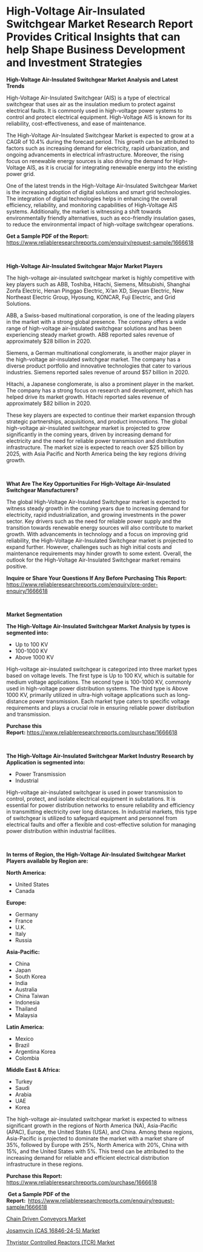 <p><h1>High-Voltage Air-Insulated Switchgear Market Research Report Provides Critical Insights that can help Shape Business Development and Investment Strategies</h1></p><p><strong>High-Voltage Air-Insulated Switchgear Market Analysis and Latest Trends</strong></p>
<p><p>High-Voltage Air-Insulated Switchgear (AIS) is a type of electrical switchgear that uses air as the insulation medium to protect against electrical faults. It is commonly used in high-voltage power systems to control and protect electrical equipment. High-Voltage AIS is known for its reliability, cost-effectiveness, and ease of maintenance.</p><p>The High-Voltage Air-Insulated Switchgear Market is expected to grow at a CAGR of 10.4% during the forecast period. This growth can be attributed to factors such as increasing demand for electricity, rapid urbanization, and ongoing advancements in electrical infrastructure. Moreover, the rising focus on renewable energy sources is also driving the demand for High-Voltage AIS, as it is crucial for integrating renewable energy into the existing power grid.</p><p>One of the latest trends in the High-Voltage Air-Insulated Switchgear Market is the increasing adoption of digital solutions and smart grid technologies. The integration of digital technologies helps in enhancing the overall efficiency, reliability, and monitoring capabilities of High-Voltage AIS systems. Additionally, the market is witnessing a shift towards environmentally friendly alternatives, such as eco-friendly insulation gases, to reduce the environmental impact of high-voltage switchgear operations.</p></p>
<p><strong>Get a Sample PDF of the Report:&nbsp;</strong> <a href="https://www.reliableresearchreports.com/enquiry/request-sample/1666618">https://www.reliableresearchreports.com/enquiry/request-sample/1666618</a></p>
<p>&nbsp;</p>
<p><strong>High-Voltage Air-Insulated Switchgear Major Market Players</strong></p>
<p><p>The high-voltage air-insulated switchgear market is highly competitive with key players such as ABB, Toshiba, Hitachi, Siemens, Mitsubishi, Shanghai Zonfa Electric, Henan Pinggao Electric, Xi’an XD, Sieyuan Electric, New Northeast Electric Group, Hyosung, KONCAR, Fuji Electric, and Grid Solutions.</p><p>ABB, a Swiss-based multinational corporation, is one of the leading players in the market with a strong global presence. The company offers a wide range of high-voltage air-insulated switchgear solutions and has been experiencing steady market growth. ABB reported sales revenue of approximately $28 billion in 2020.</p><p>Siemens, a German multinational conglomerate, is another major player in the high-voltage air-insulated switchgear market. The company has a diverse product portfolio and innovative technologies that cater to various industries. Siemens reported sales revenue of around $57 billion in 2020.</p><p>Hitachi, a Japanese conglomerate, is also a prominent player in the market. The company has a strong focus on research and development, which has helped drive its market growth. Hitachi reported sales revenue of approximately $82 billion in 2020.</p><p>These key players are expected to continue their market expansion through strategic partnerships, acquisitions, and product innovations. The global high-voltage air-insulated switchgear market is projected to grow significantly in the coming years, driven by increasing demand for electricity and the need for reliable power transmission and distribution infrastructure. The market size is expected to reach over $25 billion by 2025, with Asia Pacific and North America being the key regions driving growth.</p></p>
<p>&nbsp;</p>
<p><strong>What Are The Key Opportunities For High-Voltage Air-Insulated Switchgear Manufacturers?</strong></p>
<p><p>The global High-Voltage Air-Insulated Switchgear market is expected to witness steady growth in the coming years due to increasing demand for electricity, rapid industrialization, and growing investments in the power sector. Key drivers such as the need for reliable power supply and the transition towards renewable energy sources will also contribute to market growth. With advancements in technology and a focus on improving grid reliability, the High-Voltage Air-Insulated Switchgear market is projected to expand further. However, challenges such as high initial costs and maintenance requirements may hinder growth to some extent. Overall, the outlook for the High-Voltage Air-Insulated Switchgear market remains positive.</p></p>
<p><strong>Inquire or Share Your Questions If Any Before Purchasing This Report:</strong> <a href="https://www.reliableresearchreports.com/enquiry/pre-order-enquiry/1666618">https://www.reliableresearchreports.com/enquiry/pre-order-enquiry/1666618</a></p>
<p>&nbsp;</p>
<p><strong>Market Segmentation</strong></p>
<p><strong>The High-Voltage Air-Insulated Switchgear Market Analysis by types is segmented into:</strong></p>
<p><ul><li>Up to 100 KV</li><li>100-1000 KV</li><li>Above 1000 KV</li></ul></p>
<p><p>High-voltage air-insulated switchgear is categorized into three market types based on voltage levels. The first type is Up to 100 KV, which is suitable for medium voltage applications. The second type is 100-1000 KV, commonly used in high-voltage power distribution systems. The third type is Above 1000 KV, primarily utilized in ultra-high voltage applications such as long-distance power transmission. Each market type caters to specific voltage requirements and plays a crucial role in ensuring reliable power distribution and transmission.</p></p>
<p><strong>Purchase this Report:&nbsp;</strong><a href="https://www.reliableresearchreports.com/purchase/1666618">https://www.reliableresearchreports.com/purchase/1666618</a></p>
<p>&nbsp;</p>
<p><strong>The High-Voltage Air-Insulated Switchgear Market Industry Research by Application is segmented into:</strong></p>
<p><ul><li>Power Transmission</li><li>Industrial</li></ul></p>
<p><p>High-voltage air-insulated switchgear is used in power transmission to control, protect, and isolate electrical equipment in substations. It is essential for power distribution networks to ensure reliability and efficiency in transmitting electricity over long distances. In industrial markets, this type of switchgear is utilized to safeguard equipment and personnel from electrical faults and offer a flexible and cost-effective solution for managing power distribution within industrial facilities.</p></p>
<p>&nbsp;</p>
<p><strong>In terms of Region, the High-Voltage Air-Insulated Switchgear Market Players available by Region are:</strong></p>
<p>
    <p> <strong> North America: </strong>
        <ul>
            <li>United States</li>
            <li>Canada</li>
        </ul>
        </p> 
    <p> <strong> Europe: </strong>
        <ul>
            <li>Germany</li>
            <li>France</li>
            <li>U.K.</li>
            <li>Italy</li>
            <li>Russia</li>
        </ul>
        </p> 
    <p> <strong> Asia-Pacific: </strong>
        <ul>
            <li>China</li>
            <li>Japan</li>
            <li>South Korea</li>
            <li>India</li>
            <li>Australia</li>
            <li>China Taiwan</li>
            <li>Indonesia</li>
            <li>Thailand</li>
            <li>Malaysia</li>
        </ul>
        </p> 
    <p> <strong> Latin America: </strong>
        <ul>
            <li>Mexico</li>
            <li>Brazil</li>
            <li>Argentina Korea</li>
            <li>Colombia</li>
        </ul>
        </p> 
    <p> <strong> Middle East & Africa: </strong>
        <ul>
            <li>Turkey</li>
            <li>Saudi</li>
            <li>Arabia</li>
            <li>UAE</li>
            <li>Korea</li>
        </ul>
    </p>
    </p>
<p><p>The high-voltage air-insulated switchgear market is expected to witness significant growth in the regions of North America (NA), Asia-Pacific (APAC), Europe, the United States (USA), and China. Among these regions, Asia-Pacific is projected to dominate the market with a market share of 35%, followed by Europe with 25%, North America with 20%, China with 15%, and the United States with 5%. This trend can be attributed to the increasing demand for reliable and efficient electrical distribution infrastructure in these regions.</p></p>
<p><strong>Purchase this Report: </strong><a href="https://www.reliableresearchreports.com/purchase/1666618">https://www.reliableresearchreports.com/purchase/1666618</a></p>
<p>&nbsp;<strong>Get a Sample PDF of the Report:&nbsp;&nbsp;</strong><a href="https://www.reliableresearchreports.com/enquiry/request-sample/1666618">https://www.reliableresearchreports.com/enquiry/request-sample/1666618</a></p>
<p><strong></strong></p>
<p><p><a href="https://www.linkedin.com/pulse/chain-driven-conveyors-market-size-trends-growth-outlook-forecasted-ekdpf?trackingId=g2E1tTUixpHAUG9c8qTi3w%3D%3D">Chain Driven Conveyors Market</a></p><p><a href="https://www.linkedin.com/pulse/insights-josamycin-cas-16846-24-5-market-size-analysing-share-62mzf?trackingId=c7Y5KfblLUgccGVKihGonw%3D%3D">Josamycin (CAS 16846-24-5) Market</a></p><p><a href="https://github.com/mabutironaldo/Market-Research-Report-List-3/blob/main/thyristor-controlled-reactors-tcr-market.md">Thyristor Controlled Reactors (TCR) Market</a></p></p>